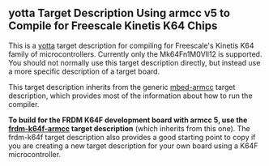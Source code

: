 ## yotta Target Description Using armcc v5 to Compile for Freescale Kinetis K64 Chips

This is a [yotta](https://github.com/ARMmbed/yotta) target description for
compiling for Freescale's Kinetis K64 family of microcontrollers. Currently
only the Mk64Fn1M0Vll12 is supported. You should not normally use this target
description directly, but instead use a more specific description of a target
board.

This target description inherits from the generic
[mbed-armcc](https://github.com/ARMmbed/target-mbed-armcc) target description,
which provides most of the information about how to run the compiler.

**To build for the FRDM K64F development board with armcc 5, use the
[frdm-k64f-armcc](https://github.com/ARMmbed/target-frdm-k64f-armcc) target
description** (which inherits from this one). The frdm-k64f target description
also provides a good starting point to copy if you are creating a new target
description for your own board using a K64F microcontroller.


